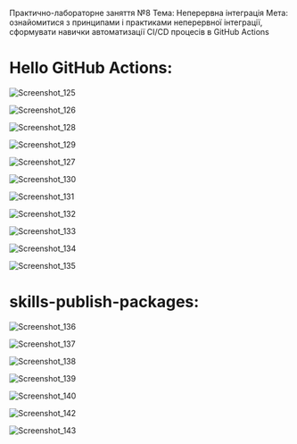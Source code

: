 Практично-лабораторне заняття №8
Тема: Неперервна інтеграція
Мета: ознайомитися з принципами і практиками
неперервної інтеграції, сформувати навички
автоматизації CI/CD процесів в GitHub Actions

# Hello GitHub Actions:

![Screenshot_125](https://github.com/user-attachments/assets/849e7444-d160-4363-b4c0-6fb03e8ea60d)


![Screenshot_126](https://github.com/user-attachments/assets/af21801c-9530-417d-a674-75ee429d8427)


![Screenshot_128](https://github.com/user-attachments/assets/993b2bf3-a19f-409c-8bfa-6f7ac9c95736)


![Screenshot_129](https://github.com/user-attachments/assets/8f5a2011-5c83-4f7f-8209-c28c67ede0dd)


![Screenshot_127](https://github.com/user-attachments/assets/17187d12-eb09-4908-b4cf-365acbde9552)


![Screenshot_130](https://github.com/user-attachments/assets/f82e30ee-9992-444d-b3d6-496342612cdc)


![Screenshot_131](https://github.com/user-attachments/assets/0dadb4f6-3cc1-41dc-8bb1-df075fa1a156)


![Screenshot_132](https://github.com/user-attachments/assets/e04b8d9d-393c-4d18-9bda-546a00fb8476)


![Screenshot_133](https://github.com/user-attachments/assets/e2bf310b-df5d-476f-8df1-e3f1aab3ca3c)


![Screenshot_134](https://github.com/user-attachments/assets/7ec721fe-58f1-4b01-9eb5-b7d000d4be0d)


![Screenshot_135](https://github.com/user-attachments/assets/b449450c-0d4a-42de-a73c-6df234e70034)


# skills-publish-packages:


![Screenshot_136](https://github.com/user-attachments/assets/50930695-c34c-4d71-b62f-ee7063c7ad8f)


![Screenshot_137](https://github.com/user-attachments/assets/d6f2ebb3-c174-4768-9085-baa668c97da2)


![Screenshot_138](https://github.com/user-attachments/assets/d670aefc-6c74-4683-bc98-2adbd1f75df9)


![Screenshot_139](https://github.com/user-attachments/assets/1ef0342b-57be-4bfb-bd93-388b6050741d)


![Screenshot_140](https://github.com/user-attachments/assets/f639c3b6-5326-4bfb-a493-8b0d415681f9)


![Screenshot_142](https://github.com/user-attachments/assets/91f09939-040c-48cd-9b52-7baf5fd19928)


![Screenshot_143](https://github.com/user-attachments/assets/77fb3294-2fd7-4d2b-b47e-351b217374ed)

